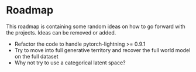 # Roadmap

This roadmap is containing some random ideas on how to go forward with the projects. Ideas can be removed or added.

- Refactor the code to handle pytorch-lightning >= 0.9.1
- Try to move into full generative territory and recover the full world model on the full dataset
- Why not try to use a categorical latent space?